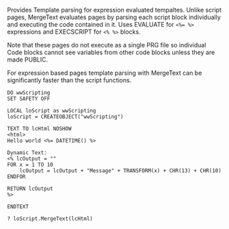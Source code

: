 ﻿Provides Template parsing for expression evaluated tempaltes. Unlike script pages, MergeText evaluates pages by parsing each script block individually and executing the code contained in it. Uses EVALUATE for `<%= %>` expressions and EXECSCRIPT for `<% %>` blocks. Note that these pages do not execute as a single PRG file so individual Code blocks cannot see variables from other code blocks unless they are made PUBLIC. For expression based pages template parsing with MergeText can be significantly faster than the script functions.```foxproDO wwScriptingSET SAFETY OFFLOCAL loScript as wwScriptingloScript = CREATEOBJECT("wwScripting")TEXT TO lcHtml NOSHOW<html>Hello world <%= DATETIME() %>Dynamic Text:<% lcOutput = ""FOR x = 1 TO 10	lcOutput = lcOutput + "Message" + TRANSFORM(x) + CHR(13) + CHR(10)ENDFORRETURN lcOutput%>ENDTEXT  ? loScript.MergeText(lcHtml)```